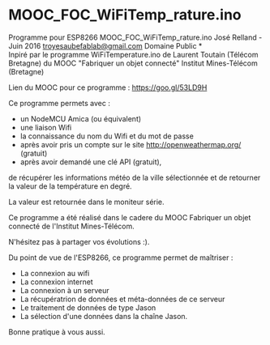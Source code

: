 # MOOC_FOC_WiFiTemp_rature.ino

Programme pour ESP8266
MOOC_FOC_WiFiTemp_rature.ino
José Relland - Juin 2016
troyesaubefablab@gmail.com
Domaine Public
 *  
Inpiré par le programme WiFiTemperature.ino 
de Laurent Toutain (Télécom Bretagne) 
du MOOC "Fabriquer un objet connecté"
Institut Mines-Télécom (Bretagne)

Lien du MOOC pour ce programme : https://goo.gl/53LD9H


Ce programme permets avec :
- un NodeMCU Amica (ou équivalent)
- une liaison Wifi
- la connaissance du nom du Wifi et du mot de passe
- après avoir pris un compte sur  le site http://openweathermap.org/ (gratuit)
- après avoir demandé une clé API (gratuit),

de récupérer les informations météo de la ville sélectionnée
et de retourner la valeur de la température en degré.

La valeur est retournée dans le moniteur série.

Ce programme a été réalisé dans le cadere du MOOC
Fabriquer un objet connecté
de l'Institut Mines-Télécom.

N'hésitez pas à partager vos évolutions :).

Du point de vue de l'ESP8266, ce programme permet de maîtriser : 
- La connexion au wifi
- La connexion internet
- La connexion à un serveur
- La récupératrion de données et méta-données de ce serveur
- Le traitement de données de type Jason
- La sélection d'une données dans la chaîne Jason.

Bonne pratique à vous aussi.

